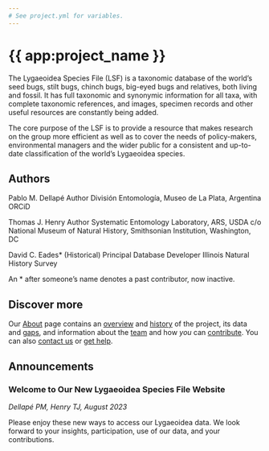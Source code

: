 ```yaml
---
# See project.yml for variables.
---
```


# {{ app:project_name }}
The Lygaeoidea Species File (LSF) is a taxonomic database of the world’s seed bugs, stilt bugs, chinch bugs, big-eyed bugs and relatives, both living and fossil. It has full taxonomic and synonymic information for all taxa, with complete taxonomic references, and images, specimen records and other useful resources are constantly being added.

The core purpose of the LSF is to provide a resource that makes research on the group more efficient as well as to cover the needs of policy-makers, environmental managers and the wider public for a consistent and up-to-date classification of the world’s Lygaeoidea species.

<autocomplete-otu class="w-80 place-content-center" placeholder="Search by taxon name"/>

## Authors
Pablo M. Dellapé	Author	División Entomología, Museo de La Plata, Argentina	ORCiD

Thomas J. Henry	Author	Systematic Entomology Laboratory, ARS, USDA c/o National Museum of Natural History, Smithsonian Institution, Washington, DC	

David C. Eades*	(Historical) Principal Database Developer	Illinois Natural History Survey	

An * after someone’s name denotes a past contributor, now inactive.

## Discover more
Our [About](about) page contains an [overview](about#overview) and [history](about#history) of the project, its data and [gaps](about#gaps-as-opportunity),<D-r> and information about the [team](about#team) and how _you_ can [contribute](about#contribute-or-get-help). You can also [contact us](about#contribute-or-get-help) or [get help](about#contribute-or-get-help). 

## Announcements
### Welcome to Our New Lygaeoidea Species File Website
<!--- add inline --->
_Dellapé PM, Henry TJ, August 2023_

Please enjoy these new ways to access our Lygaeoidea data. We look forward to your insights, participation, use of our data, and your contributions.
